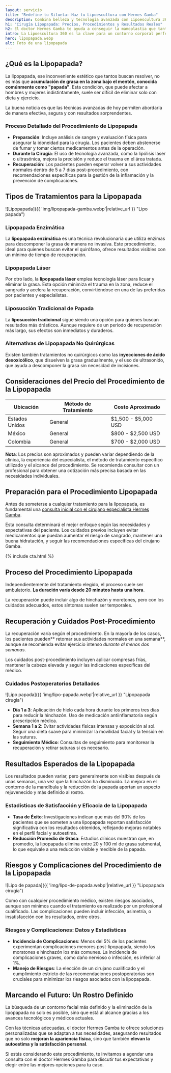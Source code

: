 ```yaml
---
layout: servicio
title: "Redefine tu Silueta: Haz tu Lipoescultura con Hermes Gamba"
description: Combina belleza y tecnología avanzada con Lipoescultura 360. ¡Descubre cómo puede mejorar tu apariencia ahora! Haz la tuya tranquila con el cirujano HERMES GAMBA
h1: "Cirugía Lipopapada: Precios, Procedimientos y Resultados Reales"
h2: El doctor Hermes Gamba te ayuda a conseguir la mamoplastia que tanto deseas
intro: La Lipoescultura 360 es la clave para un contorno corporal perfecto. ¡Descubre cómo puede beneficiarte hoy!
hero: lipopapada.webp
alt: Foto de una lipopapada
---
```

## ¿Qué es la Lipopapada?

La lipopapada, ese inconveniente estético que tantos buscan resolver, no es más que **acumulación de grasa en la zona bajo el mentón, conocida comúnmente como "papada"**. Esta condición, que puede afectar a hombres y mujeres indistintamente, suele ser difícil de eliminar solo con dieta y ejercicio.

La buena noticia es que las técnicas avanzadas de hoy permiten abordarla de manera efectiva, segura y con resultados sorprendentes.

### Proceso Detallado del Procedimiento de Lipopapada

- **Preparación**: Incluye análisis de sangre y evaluación física para asegurar la idoneidad para la cirugía. Los pacientes deben abstenerse de fumar y tomar ciertos medicamentos antes de la operación.
- **Durante la Cirugía**: El uso de tecnología avanzada, como la lipólisis láser o ultrasónica, mejora la precisión y reduce el trauma en el área tratada.
- **Recuperación**: Los pacientes pueden esperar volver a sus actividades normales dentro de 5 a 7 días post-procedimiento, con recomendaciones específicas para la gestión de la inflamación y la prevención de complicaciones.

## Tipos de Tratamientos para la Lipopapada

![Lipopapada]({{ 'img/lipopapada-gamba.webp'|relative_url }} "Lipo papada")

### Lipopapada Enzimática

La **lipopapada enzimática** es una técnica revolucionaria que utiliza enzimas para descomponer la grasa de manera no invasiva. Este procedimiento, ideal para quienes buscan evitar el quirófano, ofrece resultados visibles con un mínimo de tiempo de recuperación.

### Lipopapada Láser

Por otro lado, la **lipopapada láser** emplea tecnología láser para licuar y eliminar la grasa. Esta opción minimiza el trauma en la zona, reduce el sangrado y acelera la recuperación, convirtiéndose en una de las preferidas por pacientes y especialistas.

### Liposucción Tradicional de Papada

La **liposucción tradicional** sigue siendo una opción para quienes buscan resultados más drásticos. Aunque requiere de un periodo de recuperación más largo, sus efectos son inmediatos y duraderos.

### Alternativas de Lipopapada No Quirúrgicas

Existen también tratamientos no quirúrgicos como las **inyecciones de ácido desoxicólico**, que disuelven la grasa gradualmente, y el uso de ultrasonido, que ayuda a descomponer la grasa sin necesidad de incisiones.

## Consideraciones del Precio del Procedimiento de la Lipopapada

| Ubicación       | Método de Tratamiento | Costo Aproximado       |
|-----------------|-----------------------|------------------------|
| Estados Unidos  | General               | $1,500 - $5,000 USD    |
| México          | General               | $800 - $2,500 USD      |
| Colombia        | General               | $700 - $2,000 USD      |

**Nota**: Los precios son aproximados y pueden variar dependiendo de la clínica, la experiencia del especialista, el método de tratamiento específico utilizado y el alcance del procedimiento. Se recomienda consultar con un profesional para obtener una cotización más precisa basada en las necesidades individuales.

## Preparación para el Procedimiento Lipopapada

Antes de someterse a cualquier tratamiento para la lipopapada, es fundamental una [consulta inicial con el cirujano especialista Hermes Gamba]({{'contacto'|relative_url}}).

Esta consulta determinará el mejor enfoque según las necesidades y expectativas del paciente. Los cuidados previos incluyen evitar medicamentos que puedan aumentar el riesgo de sangrado, mantener una buena hidratación, y seguir las recomendaciones específicas del cirujano Gamba.

{% include cta.html %}

## Proceso del Procedimiento Lipopapada

Independientemente del tratamiento elegido, el proceso suele ser ambulatorio. **La duración varía desde 20 minutos hasta una hora**.

La recuperación puede incluir algo de hinchazón y moretones, pero con los cuidados adecuados, estos síntomas suelen ser temporales.

## Recuperación y Cuidados Post-Procedimiento

La recuperación varía según el procedimiento. En la mayoría de los casos, los pacientes pueden** retomar sus actividades normales en una semana**, aunque se recomienda evitar ejercicio intenso *durante al menos dos semanas*.

Los cuidados post-procedimiento incluyen aplicar compresas frías, mantener la cabeza elevada y seguir las indicaciones específicas del médico.

### Cuidados Postoperatorios Detallados

![Lipo papada]({{ 'img/lipo-papada.webp'|relative_url }} "Lipopapada cirugia")

- **Día 1 a 3**: Aplicación de hielo cada hora durante los primeros tres días para reducir la hinchazón. Uso de medicación antiinflamatoria según prescripción médica.
- **Semana 1 a 2**: Evitar actividades físicas intensas y exposición al sol. Seguir una dieta suave para minimizar la movilidad facial y la tensión en las suturas.
- **Seguimiento Médico**: Consultas de seguimiento para monitorear la recuperación y retirar suturas si es necesario.

## Resultados Esperados de la Lipopapada

Los resultados pueden variar, pero generalmente son visibles después de unas semanas, una vez que la hinchazón ha disminuido. La mejora en el contorno de la mandíbula y la reducción de la papada aportan un aspecto rejuvenecido y más definido al rostro.

### Estadísticas de Satisfacción y Eficacia de la Lipopapada

- **Tasa de Éxito**: Investigaciones indican que más del 90% de los pacientes que se someten a una lipopapada reportan satisfacción significativa con los resultados obtenidos, reflejando mejoras notables en el perfil facial y autoestima.
- **Reducción Promedio de Grasa**: Estudios clínicos muestran que, en promedio, la lipopapada elimina entre 20 y 100 ml de grasa submental, lo que equivale a una reducción visible y medible de la papada.

## Riesgos y Complicaciones del Procedimiento de la Lipopapada

![Lipo de papada]({{ 'img/lipo-de-papada.webp'|relative_url }} "Lipopapada cirugia")

Como con cualquier procedimiento médico, existen riesgos asociados, aunque son mínimos cuando el tratamiento es realizado por un profesional cualificado. Las complicaciones pueden incluir infección, asimetría, o insatisfacción con los resultados, entre otros.

### Riesgos y Complicaciones: Datos y Estadísticas

- **Incidencia de Complicaciones**: Menos del 5% de los pacientes experimentan complicaciones menores post-lipopapada, siendo los moratones e hinchazón los más comunes. La incidencia de complicaciones graves, como daño nervioso o infección, es inferior al 1%.
- **Manejo de Riesgos**: La elección de un cirujano cualificado y el cumplimiento estricto de las recomendaciones postoperatorias son cruciales para minimizar los riesgos asociados con la lipopapada.

## Marcando el Futuro: Un Rostro Definido

La búsqueda de un contorno facial más definido y la eliminación de la lipopapada no solo es posible, sino que está al alcance gracias a los avances tecnológicos y médicos actuales.

Con las técnicas adecuadas, el doctor Hermes Gamba te ofrece soluciones personalizadas que se adaptan a tus necesidades, asegurando resultados que no solo **mejoran la apariencia física**, sino que también **elevan la autoestima y la satisfacción personal**.

Si estás considerando este procedimiento, te invitamos a agendar una consulta con el doctor Hermes Gamba para discutir tus expectativas y elegir entre las mejores opciones para tu caso.
